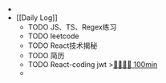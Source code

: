 -
- [[Daily Log]]
	- TODO JS、TS、Regex练习
	- TODO leetcode
	- TODO React技术揭秘
	- TODO 简历
	- TODO React-coding jwt >[🍅🍅🍅🍅 100min](#agenda-pomo://?t=f-1690363603179-1500%2Cf-1690369454508-1500%2Cf-1690377940489-1500%2Cf-1690379851710-1500)
	-